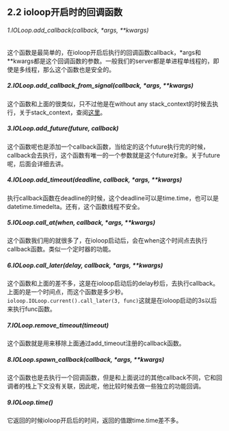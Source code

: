 
## 2.2 ioloop开启时的回调函数

###### 1.IOLoop.add_callback(callback, *args, **kwargs)
这个函数是最简单的，在ioloop开启后执行的回调函数callback，*args和**kwargs都是这个回调函数的参数。一般我们的server都是单进程单线程的，即使是多线程，那么这个函数也是安全的。

##### 2.IOLoop.add_callback_from_signal(callback, *args, **kwargs)
这个函数和上面的很类似，只不过他是在without any stack_context的时候去执行，关于stack_context，查阅[这里](http://www.tornadoweb.org/en/stable/stack_context.html#module-tornado.stack_context)。

##### 3.IOLoop.add_future(future, callback)
这个函数呢也是添加一个callback函数，当给定的这个future执行完的时候，callback会去执行，这个函数有唯一的一个参数就是这个future对象。关于future呢，后面会详细去讲。

##### 4.IOLoop.add_timeout(deadline, callback, *args, **kwargs)
执行callback函数在deadline的时候，这个deadline可以是time.time，也可以是datetime.timedelta。还有，这个函数线程不安全。

##### 5.IOLoop.call_at(when, callback, *args, **kwargs)
这个函数我们用的就很多了，在ioloop启动后，会在when这个时间点去执行callback函数。类似一个定时器的功能。

##### 6.IOLoop.call_later(delay, callback, *args, **kwargs)
这个函数和上面的差不多，这是在ioloop启动后的delay秒后，去执行callback。上面的是一个时间点，而这个函数是多少秒。
```ioloop.IOLoop.current().call_later(3, func)```这就是在ioloop启动的3s以后来执行func函数。

##### 7.IOLoop.remove_timeout(timeout)
这个函数就是用来移除上面通过add_timeout注册的callback函数。

##### 8.IOLoop.spawn_callback(callback, *args, **kwargs)
这个函数也是去执行一个回调函数，但是和上面说过的其他callback不同，它和回调者的栈上下文没有关联，因此呢，他比较时候去做一些独立的功能回调。

##### 9.IOLoop.time()
它返回的时候ioloop开启后的时间，返回的值跟time.time差不多。